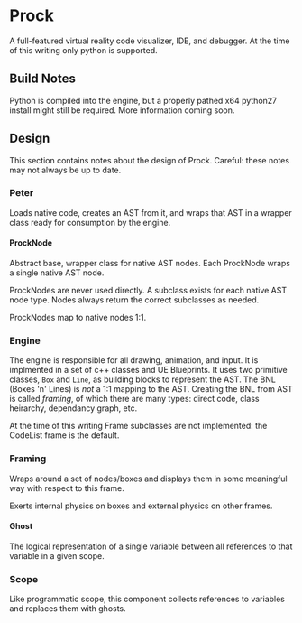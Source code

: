 # Prock

A full-featured virtual reality code visualizer, IDE, and debugger. At the time of this writing only python is supported.

## Build Notes

Python is compiled into the engine, but a properly pathed x64 python27 install might still be required. More information coming soon. 


## Design

This section contains notes about the design of Prock. Careful: these notes may not always be up to date. 

### Peter

Loads native code, creates an AST from it, and wraps that AST in a wrapper class ready for consumption by the engine.

#### ProckNode 

Abstract base, wrapper class for native AST nodes. Each ProckNode wraps a single native AST node. 

ProckNodes are never used directly. A subclass exists for each native AST node type. Nodes always return the correct subclasses as needed. 

ProckNodes map to native nodes 1:1. 

### Engine 

The engine is responsible for all drawing, animation, and input. It is implmented in a set of c++ classes and UE Blueprints. It uses two primitive classes, `Box` and `Line`, as building blocks to represent the AST. The BNL (Boxes 'n' Lines) is *not* a 1:1 mapping to the AST. Creating the BNL from AST is called *framing*, of which there are many types: direct code, class heirarchy, dependancy graph, etc. 

At the time of this writing Frame subclasses are not implemented: the CodeList frame is the default.

### Framing 

Wraps around a set of nodes/boxes and displays them in some meaningful way with respect to this frame. 

Exerts internal physics on boxes and external physics on other frames.


#### Ghost

The logical representation of a single variable between all references to that variable in a given scope. 

### Scope

Like programmatic scope, this component collects references to variables and replaces them with ghosts.

